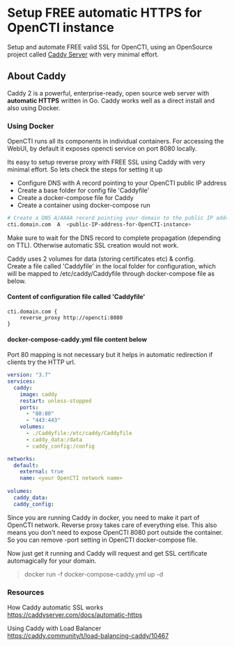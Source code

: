 # Setup FREE automatic HTTPS for OpenCTI instance
Setup and automate FREE valid SSL for OpenCTI, using an OpenSource project called [Caddy Server](https://caddyserver.com/) with very minimal effort.

## About Caddy
Caddy 2 is a powerful, enterprise-ready, open source web server with **automatic HTTPS** written in Go. Caddy works well as a direct install and also using Docker.

### Using Docker
OpenCTI runs all its components in individual containers. For accessing the WebUI, by default it exposes opencti service on port 8080 locally.   

Its easy to setup reverse proxy with FREE SSL using Caddy with very minimal effort. So lets check the steps for setting it up  
- Configure DNS with A record pointing to your OpenCTI public IP address  
- Create a base folder for config file 'Caddyfile'
- Create a docker-compose file for Caddy
- Create a container using docker-compose run 


```bash
# Create a DNS A/AAAA record pointing your domain to the public IP address
cti.domain.com  A  <public-IP-address-for-OpenCTI-instance>
```
Make sure to wait for the DNS record to complete propagation (depending on TTL). Otherwise automatic SSL creation would not work.  

Caddy uses 2 volumes for data (storing certificates etc) & config.  
Create a file called 'Caddyfile' in the local folder for configuration, which will be mapped to /etc/caddy/Caddyfile through docker-compose file as below.
#### Content of configuration file called 'Caddyfile' 
```
cti.domain.com {
	reverse_proxy http://opencti:8080
}
```

#### docker-compose-caddy.yml file content below
Port 80 mapping is not necessary but it helps in automatic redirection if clients try the HTTP url.
```yaml
version: "3.7"
services:
  caddy:
    image: caddy
    restart: unless-stopped
    ports:
      - "80:80"
      - "443:443"
    volumes:
      - ./Caddyfile:/etc/caddy/Caddyfile
      - caddy_data:/data
      - caddy_config:/config

networks:
  default:
    external: true
    name: <your OpenCTI network name>
    
volumes:
  caddy_data:
  caddy_config:
```

Since you are running Caddy in docker, you need to make it part of OpenCTI network. Reverse proxy takes care of everything else. This also means you don't need to expose OpenCTI 8080 port outside the container. So you can remove -port setting in OpenCTI docker-compose file.

Now just get it running and Caddy will request and get SSL certificate automagically for your domain.  
> docker run -f docker-compose-caddy.yml up -d

### Resources
How Caddy automatic SSL works  
https://caddyserver.com/docs/automatic-https

Using Caddy with Load Balancer  
https://caddy.community/t/load-balancing-caddy/10467
